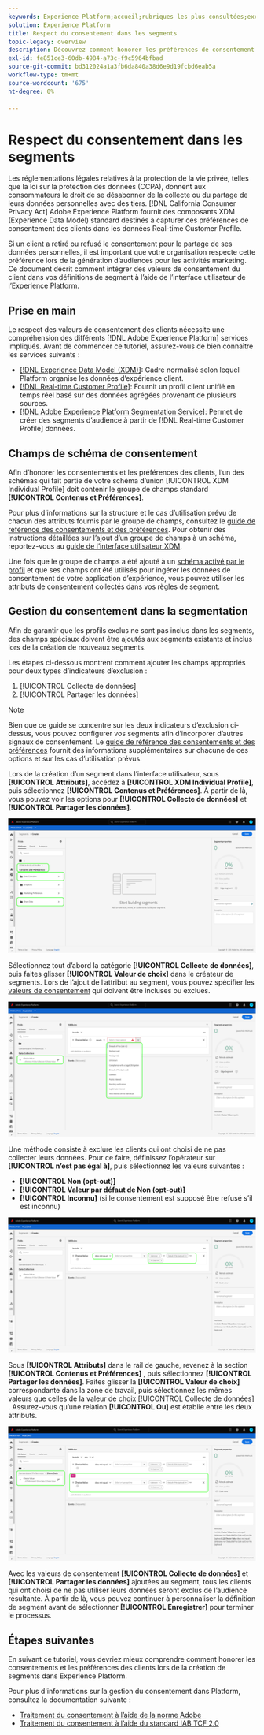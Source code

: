 ```yaml
---
keywords: Experience Platform;accueil;rubriques les plus consultées;exclusion;segmentation;service de segmentation;service de segmentation;droit d’opposition;droit d’opposition;droit d’opposition;droit d’opposition;consentement;partage;collecte;droit d’opposition
solution: Experience Platform
title: Respect du consentement dans les segments
topic-legacy: overview
description: Découvrez comment honorer les préférences de consentement des clients pour la collecte et le partage de données personnelles dans les opérations de segmentation.
exl-id: fe851ce3-60db-4984-a73c-f9c5964bfbad
source-git-commit: bd312024a1a3fb6da840a38d6e9d19fcbd6eab5a
workflow-type: tm+mt
source-wordcount: '675'
ht-degree: 0%

---
```


# Respect du consentement dans les segments

Les réglementations légales relatives à la protection de la vie privée, telles que la loi sur la protection des données (CCPA), donnent aux consommateurs le droit de se désabonner de la collecte ou du partage de leurs données personnelles avec des tiers. [!DNL California Consumer Privacy Act] Adobe Experience Platform fournit des composants XDM (Experience Data Model) standard destinés à capturer ces préférences de consentement des clients dans les données Real-time Customer Profile.

Si un client a retiré ou refusé le consentement pour le partage de ses données personnelles, il est important que votre organisation respecte cette préférence lors de la génération d’audiences pour les activités marketing. Ce document décrit comment intégrer des valeurs de consentement du client dans vos définitions de segment à l’aide de l’interface utilisateur de l’Experience Platform.

## Prise en main

Le respect des valeurs de consentement des clients nécessite une compréhension des différents [!DNL Adobe Experience Platform] services impliqués. Avant de commencer ce tutoriel, assurez-vous de bien connaître les services suivants :

* [[!DNL Experience Data Model (XDM)]](../xdm/home.md): Cadre normalisé selon lequel Platform organise les données d’expérience client.
* [[!DNL Real-time Customer Profile]](../profile/home.md): Fournit un profil client unifié en temps réel basé sur des données agrégées provenant de plusieurs sources.
* [[!DNL Adobe Experience Platform Segmentation Service]](./home.md): Permet de créer des segments d’audience à partir de  [!DNL Real-time Customer Profile] données.

## Champs de schéma de consentement

Afin d’honorer les consentements et les préférences des clients, l’un des schémas qui fait partie de votre schéma d’union [!UICONTROL XDM Individual Profile] doit contenir le groupe de champs standard **[!UICONTROL Contenus et Préférences]**.

Pour plus d’informations sur la structure et le cas d’utilisation prévu de chacun des attributs fournis par le groupe de champs, consultez le [guide de référence des consentements et des préférences](../xdm/field-groups/profile/consents.md). Pour obtenir des instructions détaillées sur l’ajout d’un groupe de champs à un schéma, reportez-vous au [guide de l’interface utilisateur XDM](../xdm/ui/resources/schemas.md#add-field-groups).

Une fois que le groupe de champs a été ajouté à un [schéma activé par le profil](../xdm/ui/resources/schemas.md#profile) et que ses champs ont été utilisés pour ingérer les données de consentement de votre application d’expérience, vous pouvez utiliser les attributs de consentement collectés dans vos règles de segment.

## Gestion du consentement dans la segmentation

Afin de garantir que les profils exclus ne sont pas inclus dans les segments, des champs spéciaux doivent être ajoutés aux segments existants et inclus lors de la création de nouveaux segments.

Les étapes ci-dessous montrent comment ajouter les champs appropriés pour deux types d’indicateurs d’exclusion :

1. [!UICONTROL Collecte de données]
1. [!UICONTROL Partager les données]

>[!NOTE]
>
>Bien que ce guide se concentre sur les deux indicateurs d’exclusion ci-dessus, vous pouvez configurer vos segments afin d’incorporer d’autres signaux de consentement. Le [guide de référence des consentements et des préférences](../xdm/field-groups/profile/consents.md) fournit des informations supplémentaires sur chacune de ces options et sur les cas d’utilisation prévus.

Lors de la création d’un segment dans l’interface utilisateur, sous **[!UICONTROL Attributs]**, accédez à **[!UICONTROL XDM Individual Profile]**, puis sélectionnez **[!UICONTROL Contenus et Préférences]**. À partir de là, vous pouvez voir les options pour **[!UICONTROL Collecte de données]** et **[!UICONTROL Partager les données]**.

![](./images/opt-outs/consents.png)

Sélectionnez tout d’abord la catégorie **[!UICONTROL Collecte de données]**, puis faites glisser **[!UICONTROL Valeur de choix]** dans le créateur de segments. Lors de l’ajout de l’attribut au segment, vous pouvez spécifier les [valeurs de consentement](../xdm/field-groups/profile/consents.md#choice-values) qui doivent être incluses ou exclues.

![](./images/opt-outs/consent-values.png)

Une méthode consiste à exclure les clients qui ont choisi de ne pas collecter leurs données. Pour ce faire, définissez l’opérateur sur **[!UICONTROL n’est pas égal à]**, puis sélectionnez les valeurs suivantes :

* **[!UICONTROL Non (opt-out)]**
* **[!UICONTROL Valeur par défaut de Non (opt-out)]**
* **[!UICONTROL Inconnu]**  (si le consentement est supposé être refusé s’il est inconnu)

![](./images/opt-outs/collect.png)

Sous **[!UICONTROL Attributs]** dans le rail de gauche, revenez à la section **[!UICONTROL Contenus et Préférences]** , puis sélectionnez **[!UICONTROL Partager les données]**. Faites glisser la **[!UICONTROL Valeur de choix]** correspondante dans la zone de travail, puis sélectionnez les mêmes valeurs que celles de la valeur de choix [!UICONTROL Collecte de données] . Assurez-vous qu’une relation **[!UICONTROL Ou]** est établie entre les deux attributs.

![](./images/opt-outs/share.png)

Avec les valeurs de consentement **[!UICONTROL Collecte de données]** et **[!UICONTROL Partager les données]** ajoutées au segment, tous les clients qui ont choisi de ne pas utiliser leurs données seront exclus de l’audience résultante. À partir de là, vous pouvez continuer à personnaliser la définition de segment avant de sélectionner **[!UICONTROL Enregistrer]** pour terminer le processus.

## Étapes suivantes

En suivant ce tutoriel, vous devriez mieux comprendre comment honorer les consentements et les préférences des clients lors de la création de segments dans Experience Platform.

Pour plus d&#39;informations sur la gestion du consentement dans Platform, consultez la documentation suivante :

* [Traitement du consentement à l’aide de la norme Adobe](../landing/governance-privacy-security/consent/adobe/overview.md)
* [Traitement du consentement à l’aide du standard IAB TCF 2.0](../landing/governance-privacy-security/consent/iab/overview.md)